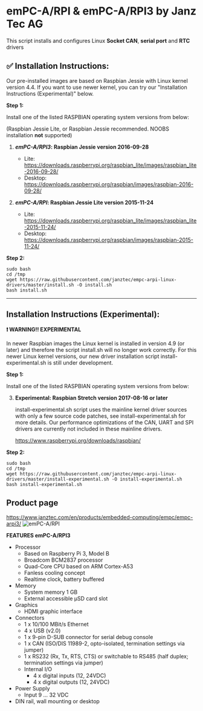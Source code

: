 # emPC-A/RPI & emPC-A/RPI3 by Janz Tec AG
This script installs and configures Linux **Socket CAN**, **serial port** and **RTC** drivers

## :white_check_mark: Installation Instructions:

Our pre-installed images are based on Raspbian Jessie with Linux kernel version 4.4. If you want to use newer kernel, you can try our "Installation Instructions (Experimental)" below.

**Step 1:**

Install one of the listed RASPBIAN operating system versions from below: 

(Raspbian Jessie Lite, or Raspbian Jessie recommended. NOOBS installation **not** supported)

1) **_emPC-A/RPI3_: Raspbian Jessie version 2016-09-28**
   * Lite:
https://downloads.raspberrypi.org/raspbian_lite/images/raspbian_lite-2016-09-28/
   * Desktop:
https://downloads.raspberrypi.org/raspbian/images/raspbian-2016-09-28/


2) **_emPC-A/RPI_: Raspbian Jessie Lite version 2015-11-24** 
   * Lite:
   https://downloads.raspberrypi.org/raspbian_lite/images/raspbian_lite-2015-11-24/ 
   * Desktop:
   https://downloads.raspberrypi.org/raspbian/images/raspbian-2015-11-24/

 
**Step 2:**

```
sudo bash
cd /tmp
wget https://raw.githubusercontent.com/janztec/empc-arpi-linux-drivers/master/install.sh -O install.sh
bash install.sh
```

-------



## Installation Instructions (Experimental):

**:heavy_exclamation_mark:  WARNING!! EXPERIMENTAL**

In newer Raspbian images the Linux kernel is installed in version 4.9 (or later) and therefore the script install.sh will no longer work correctly. For this newer Linux kernel versions, our new driver installation script install-experimental.sh is still under development. 

**Step 1:**

Install one of the listed RASPBIAN operating system versions from below: 

3) **Experimental: Raspbian Stretch version 2017-08-16 or later**

   install-experimental.sh script uses the mainline kernel driver sources with only a few source code patches, see install-experimental.sh for more details. Our performance optimizations of the CAN, UART and SPI drivers are currently not included in these mainline drivers.   

   https://www.raspberrypi.org/downloads/raspbian/


**Step 2:**


```
sudo bash
cd /tmp
wget https://raw.githubusercontent.com/janztec/empc-arpi-linux-drivers/master/install-experimental.sh -O install-experimental.sh
bash install-experimental.sh
```




## Product page
https://www.janztec.com/en/products/embedded-computing/empc/empc-arpi3/
![emPC-A/RPI](https://www.janztec.com/fileadmin/user_upload/Produkte/embedded/emPC-A-RPI2/janztec_produkte_embedded_emPC_RPI_raspberry_front.jpg)

**FEATURES emPC-A/RPI3**
* Processor 
  * Based on Raspberry Pi 3, Model B 
  * Broadcom BCM2837 processor 
  * Quad-Core CPU based on ARM Cortex-A53 
  * Fanless cooling concept 
  * Realtime clock, battery buffered 
* Memory 
  * System memory 1 GB 
  * External accessible µSD card slot  
* Graphics 
  * HDMI graphic interface  
* Connectors  
  * 1 x 10/100 MBit/s Ethernet 
  * 4 x USB (v2.0) 
  * 1 x 9-pin D-SUB connector for serial debug console 
  * 1 x CAN (ISO/DIS 11989-2, opto-isolated, termination settings via jumper) 
  * 1 x RS232 (Rx, Tx, RTS, CTS) or switchable to RS485 (half duplex; termination settings via jumper)  
  * Internal I/O  
    * 4 x digital inputs (12, 24VDC) 
    * 4 x digital outputs (12, 24VDC)  
* Power Supply  
  * Input 9 … 32 VDC 
* DIN rail, wall mounting or desktop 


